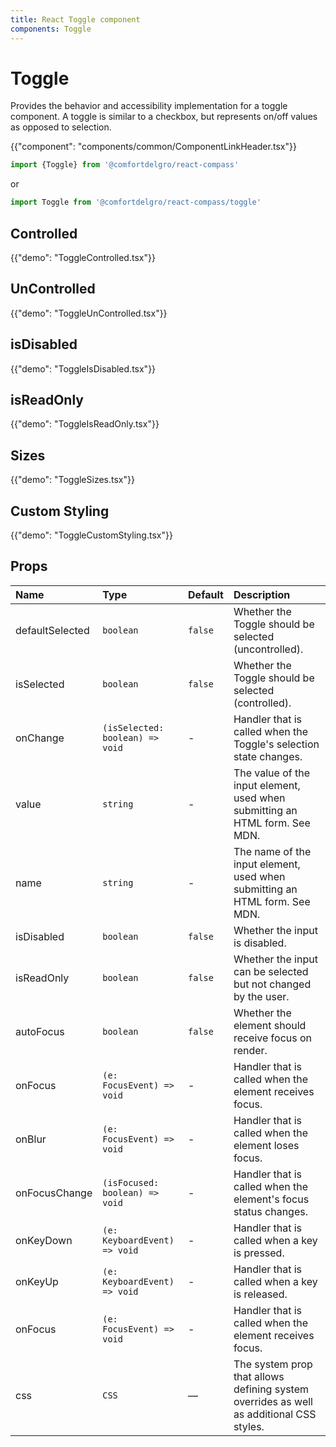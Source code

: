 ```yaml
---
title: React Toggle component
components: Toggle
---
```


# Toggle

<p class="description">Provides the behavior and accessibility implementation for a toggle component. A toggle is similar to a checkbox, but represents on/off values as opposed to selection.</p>

{{"component": "components/common/ComponentLinkHeader.tsx"}}

```jsx
import {Toggle} from '@comfortdelgro/react-compass'
```

or

```jsx
import Toggle from '@comfortdelgro/react-compass/toggle'
```

## Controlled

{{"demo": "ToggleControlled.tsx"}}

## UnControlled

{{"demo": "ToggleUnControlled.tsx"}}

## isDisabled

{{"demo": "ToggleIsDisabled.tsx"}}

## isReadOnly

{{"demo": "ToggleIsReadOnly.tsx"}}

## Sizes

{{"demo": "ToggleSizes.tsx"}}

## Custom Styling

{{"demo": "ToggleCustomStyling.tsx"}}

<!-- ## Toggle Server (Experimental)

{{"demo": "ToggleServer.tsx"}} -->

## Props

| Name            | Type                            | Default | Description                                                                             |
| :-------------- | :------------------------------ | :------ | :-------------------------------------------------------------------------------------- |
| defaultSelected | `boolean`                       | `false` | Whether the Toggle should be selected (uncontrolled).                                   |
| isSelected      | `boolean`                       | `false` | Whether the Toggle should be selected (controlled).                                     |
| onChange        | `(isSelected: boolean) => void` | -       | Handler that is called when the Toggle's selection state changes.                       |
| value           | `string`                        | -       | The value of the input element, used when submitting an HTML form. See MDN.             |
| name            | `string`                        | -       | The name of the input element, used when submitting an HTML form. See MDN.              |
| isDisabled      | `boolean`                       | `false` | Whether the input is disabled.                                                          |
| isReadOnly      | `boolean`                       | `false` | Whether the input can be selected but not changed by the user.                          |
| autoFocus       | `boolean`                       | `false` | Whether the element should receive focus on render.                                     |
| onFocus         | `(e: FocusEvent) => void`       | -       | Handler that is called when the element receives focus.                                 |
| onBlur          | `(e: FocusEvent) => void`       | -       | Handler that is called when the element loses focus.                                    |
| onFocusChange   | `(isFocused: boolean) => void`  | -       | Handler that is called when the element's focus status changes.                         |
| onKeyDown       | `(e: KeyboardEvent) => void`    | -       | Handler that is called when a key is pressed.                                           |
| onKeyUp         | `(e: KeyboardEvent) => void`    | -       | Handler that is called when a key is released.                                          |
| onFocus         | `(e: FocusEvent) => void`       | -       | Handler that is called when the element receives focus.                                 |
| css             | `CSS`                           | —       | The system prop that allows defining system overrides as well as additional CSS styles. |
